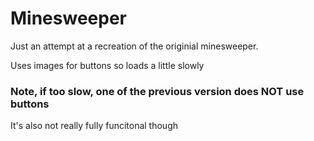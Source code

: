 <h1>Minesweeper</h1>  
Just an attempt at a recreation of the originial minesweeper.


Uses images for buttons so loads a little slowly  


<h3>Note, if too slow, one of the previous version does NOT use buttons</h3>  
It's also not really fully funcitonal though
